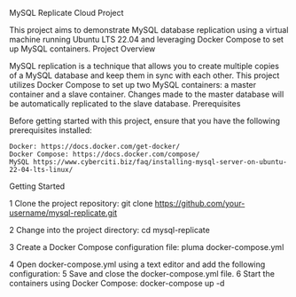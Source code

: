 MySQL Replicate Cloud Project

This project aims to demonstrate MySQL database replication using a virtual machine running Ubuntu LTS 22.04 and leveraging Docker Compose to set up MySQL containers.
Project Overview

MySQL replication is a technique that allows you to create multiple copies of a MySQL database and keep them in sync with each other. This project utilizes Docker Compose to set up two MySQL containers: a master container and a slave container. Changes made to the master database will be automatically replicated to the slave database.
Prerequisites

Before getting started with this project, ensure that you have the following prerequisites installed:

    Docker: https://docs.docker.com/get-docker/
    Docker Compose: https://docs.docker.com/compose/
    MySQL https://www.cyberciti.biz/faq/installing-mysql-server-on-ubuntu-22-04-lts-linux/

Getting Started

1 Clone the project repository:
    git clone https://github.com/your-username/mysql-replicate.git

2 Change into the project directory:
    cd mysql-replicate


3 Create a Docker Compose configuration file:
    pluma docker-compose.yml


4 Open docker-compose.yml using a text editor and add the following configuration:
5 Save and close the docker-compose.yml file.
6 Start the containers using Docker Compose:
    docker-compose up -d


   

